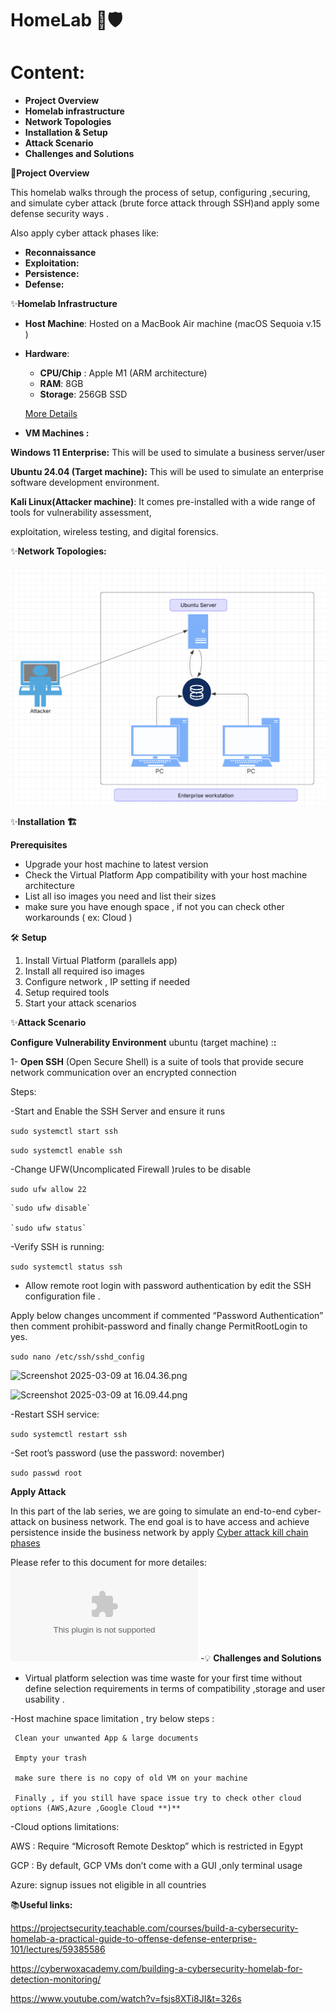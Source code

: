 # HomeLab 🔐🛡️ 
# Content:

- **Project Overview**
- **Homelab infrastructure**
- **Network Topologies**
- **Installation & Setup**
- **Attack Scenario**
- **Challenges and Solutions**

🚀**Project Overview**

This homelab walks through the process of setup, configuring ,securing, and simulate cyber attack (brute force attack through SSH)and apply some defense security ways .

Also apply cyber attack phases like:

- **Reconnaissance**
- **Exploitation:** 
- **Persistence:** 
- **Defense:** 

✨**Homelab Infrastructure**

- **Host Machine**: Hosted on a MacBook Air machine (macOS Sequoia v.15 )
- **Hardware**:
    - **CPU/Chip** : Apple M1  (ARM architecture)
    - **RAM**: 8GB
    - **Storage**: 256GB SSD

  [More Details](https://support.apple.com/en-us/111883)  

- **VM Machines :**

**Windows 11 Enterprise:** This will be used to simulate a business server/user 

**Ubuntu 24.04 (Target machine):** This will be used to simulate an enterprise software development environment.

**Kali Linux(Attacker machine)**: It comes pre-installed with a wide range of tools for vulnerability assessment,

exploitation, wireless testing, and digital forensics.

✨**Network Topologies:**

![HomeLab](./ntwTopology.png)


✨**Installation 🏗️**

**Prerequisites**

- Upgrade your host machine to latest version
- Check the Virtual Platform App compatibility with your host machine architecture
- List all iso images you need and list their sizes
- make sure you have enough space , if not you can check other workarounds ( ex: Cloud )

🛠️ **Setup**

1. Install Virtual Platform (parallels app)
2. Install all required iso images 
3. Configure network , IP setting if needed
4. Setup required tools
5. Start your attack scenarios

✨**Attack Scenario** 

**Configure Vulnerability Environment** ubuntu (target machine) :**:**

1- **Open SSH** (Open Secure Shell) is a suite of tools that provide secure network communication over an encrypted connection

Steps: 

 -Start and Enable the SSH Server and ensure it runs 

  `sudo systemctl start ssh`

  `sudo systemctl enable ssh`

-Change UFW(Uncomplicated Firewall )rules to be disable 

   `sudo ufw allow 22`

    `sudo ufw disable`

    `sudo ufw status`

-Verify SSH is running:

  `sudo systemctl status ssh`

- Allow remote root login with password authentication by edit the SSH configuration file .

Apply below changes uncomment if commented “Password Authentication” then comment prohibit-password and finally change PermitRootLogin to yes.

`sudo nano /etc/ssh/sshd_config` 

![Screenshot 2025-03-09 at 16.04.36.png](attachment:6c54794b-f4fb-4660-9bde-65ebdb3ac1f8:Screenshot_2025-03-09_at_16.04.36.png)

![Screenshot 2025-03-09 at 16.09.44.png](attachment:456e021d-fe96-40e7-99fe-e425e2e7e963:Screenshot_2025-03-09_at_16.09.44.png)

-Restart SSH service:

`sudo systemctl restart ssh`

-Set root’s password (use the password: november)

`sudo passwd root`

**Apply Attack** 

In this part of the lab series, we are going to simulate an end-to-end cyber-attack on business network. The end goal is to have access and achieve persistence inside the business network by apply [Cyber attack kill chain phases](https://www.lockheedmartin.com/en-us/capabilities/cyber/cyber-kill-chain.html) 

Please refer to this document for more detailes: ![HomeLab](./AttackScenario.doc)
-💡 **Challenges and Solutions**

- Virtual platform selection was time waste for your first time without define selection requirements in terms of compatibility ,storage and user usability .

-Host machine space limitation , try below steps :

     Clean your unwanted App & large documents

     Empty your trash 

     make sure there is no copy of old VM on your machine

     Finally , if you still have space issue try to check other cloud options (AWS,Azure ,Google Cloud **)**

-Cloud options limitations:

AWS : Require “Microsoft Remote Desktop” which is restricted in Egypt 

GCP : By default, GCP VMs don’t come with a GUI ,only terminal usage

Azure: signup issues not eligible in all countries 

📚**Useful links:**

https://projectsecurity.teachable.com/courses/build-a-cybersecurity-homelab-a-practical-guide-to-offense-defense-enterprise-101/lectures/59385586

https://cyberwoxacademy.com/building-a-cybersecurity-homelab-for-detection-monitoring/

https://www.youtube.com/watch?v=fsjs8XTi8JI&t=326s

